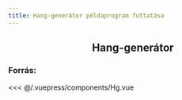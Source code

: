 ```yaml
---
title: Hang-generátor példaprogram futtatása
---
```

<h2 style="text-align:center;">Hang-generátor</h2>

<Hg />

### Forrás:

<<< @/.vuepress/components/Hg.vue